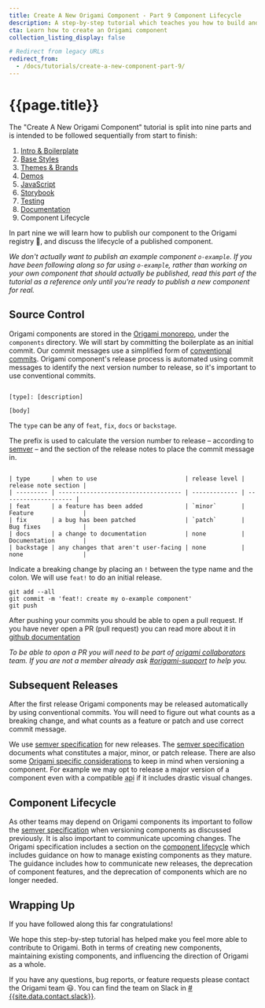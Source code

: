 ```yaml
---
title: Create A New Origami Component - Part 9 Component Lifecycle
description: A step-by-step tutorial which teaches you how to build and deploy a new Origami component.
cta: Learn how to create an Origami component
collection_listing_display: false

# Redirect from legacy URLs
redirect_from:
  - /docs/tutorials/create-a-new-component-part-9/
---
```


# {{page.title}}

The "Create A New Origami Component" tutorial is split into nine parts and is intended to be followed sequentially from start to finish:
1. [Intro & Boilerplate](/documentation/tutorials/create-a-new-component-part-1/)
2. [Base Styles](/documentation/tutorials/create-a-new-component-part-2/)
3. [Themes & Brands](/documentation/tutorials/create-a-new-component-part-3/)
4. [Demos](/documentation/tutorials/create-a-new-component-part-4/)
5. [JavaScript](/documentation/tutorials/create-a-new-component-part-5/)
6. [Storybook](/documentation/tutorials/create-a-new-component-part-6/)
7. [Testing](/documentation/tutorials/create-a-new-component-part-7/)
8. [Documentation](/documentation/tutorials/create-a-new-component-part-8/)
9. Component Lifecycle

In part nine we will learn how to publish our component to the Origami registry 🎉, and discuss the lifecycle of a published component.

_We don't actually want to publish an example component `o-example`. If you have been following along so far using `o-example`, rather than working on your own component that should actually be published, read this part of the tutorial as a reference only until you're ready to publish a new component for real._

## Source Control

Origami components are stored in the [Origami monorepo](https://github.com/Financial-Times/origami), under the `components` directory. We will start by committing the boilerplate as an initial commit. Our commit messages use a simplified form of [conventional commits](https://www.conventionalcommits.org/en/v1.0.0/). Origami component's release process is automated using commit messages to identify the next version number to release, so it's important to use conventional commits.

<pre><code class="o-syntax-highlight--bash">
[type]: [description]

[body]
</code></pre>

The `type` can be any of `feat`, `fix`, `docs` or `backstage`.

The prefix is used to calculate the version number to release – according to [semver](https://semver.org/#summary) – and the section of the release notes to place the commit message in.
<pre><code class="o-syntax-highlight--bash">
| type      | when to use                         | release level | release note section |
| --------- | ----------------------------------- | ------------- | -------------------- |
| feat      | a feature has been added            | `minor`       | Feature              |
| fix       | a bug has been patched              | `patch`       | Bug fixes            |
| docs      | a change to documentation           | none          | Documentation        |
| backstage | any changes that aren't user-facing | none          | none                 |
</code></pre>
Indicate a breaking change by placing an `!` between the type name and the colon. We will use `feat!` to do an initial release.

<pre><code class="o-syntax-highlight--bash">git add --all
git commit -m 'feat!: create my o-example component'
git push</code></pre>

After pushing your commits you should be able to open a pull request. If you have never open a PR (pull request) you can read more about it in [github documentation](https://docs.github.com/en/pull-requests/collaborating-with-pull-requests/proposing-changes-to-your-work-with-pull-requests/creating-a-pull-request)

_To be able to opon a PR you will need to be part of [origami collaborators](https://github.com/orgs/Financial-Times/teams/origami-collaborators) team. If you are not a member already ask [#origami-support](https://financialtimes.slack.com/archives/C02FU5ARJ) to help you._

## Subsequent Releases

After the first release Origami components may be released automatically by using conventional commits. You will need to figure out what counts as a breaking change, and what counts as a feature or patch and use correct commit message.

We use [semver specification](https://semver.org/) for new releases. The [semver specification](https://semver.org/) documents what constitutes a major, minor, or patch release. There are also some [Origami specific considerations](/documentation/components/versioning/#how-components-are-versioned) to keep in mind when versioning a component. For example we may opt to release a major version of a component even with a compatible <abbr title="application programming interface">api</abbr> if it includes drastic visual changes.

## Component Lifecycle

As other teams may depend on Origami components its important to follow the [semver specification](https://semver.org/) when versioning components as discussed previously. It is also important to communicate upcoming changes. The Origami specification includes a section on the [component lifecycle](/specification/v1/components/#component-lifecycle) which includes guidance on how to manage existing components as they mature. The guidance includes how to communicate new releases, the deprecation of component features, and the deprecation of components which are no longer needed.

## Wrapping Up

If you have followed along this far congratulations!

We hope this step-by-step tutorial has helped make you feel more able to contribute to Origami. Both in terms of creating new components, maintaining existing components, and influencing the direction of Origami as a whole.

If you have any questions, bug reports, or feature requests please contact the Origami team &#x1F603;. You can find the team on Slack in <a href="https://financialtimes.slack.com/messages/{{site.data.contact.slack}}" target="_blank">#{{site.data.contact.slack}}</a>.
